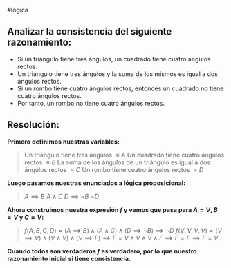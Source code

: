 #lógica 
## Analizar la consistencia del siguiente razonamiento:

- Si un triángulo tiene tres ángulos, un cuadrado tiene cuatro ángulos rectos.
- Un triángulo tiene tres ángulos y la suma de los mismos es igual a dos ángulos rectos.
- Si un rombo tiene cuatro ángulos rectos, entonces un cuadrado no tiene cuatro ángulos rectos.
- Por tanto, un rombo no tiene cuatro ángulos rectos.

## Resolución:

**Primero definimos nuestras variables:**

>Un triángulo tiene tres ángulos $\equiv A$
>Un cuadrado tiene cuatro ángulos rectos $\equiv B$
>La suma de los ángulos de un triángulo es igual a dos ángulos rectos $\equiv C$
>Un rombo tiene cuatro ángulos rectos $\equiv D$

**Luego pasamos nuestras enunciados a lógica proposicional:**

>$A \implies B$
>$A \land C$
>$D \implies \lnot B$
>$\lnot D$

**Ahora construimos nuestra expresión $f$ y vemos que pasa para $A = V$, $B = V$ y $C = V$:**

>$f(A, B, C, D) = (A \implies B) \land (A \land C) \land (D \implies \lnot B) \implies \lnot D$
>$f(V, V, V, V) = (V \implies V) \land (V \land V) \land (V \implies F) \implies F = V \land V \land V \land F \implies F = F \implies F = V$ 

**Cuando todos son verdaderos $f$ es verdadero, por lo que nuestro razonamiento inicial si tiene consistencia.**